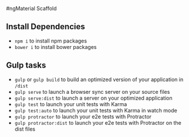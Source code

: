 #ngMaterial Scaffold

## Install Dependencies
  * `npm i` to install npm packages
  * `bower i` to install bower packages

## Gulp tasks

  * `gulp` or `gulp build` to build an optimized version of your application in `/dist`
  * `gulp serve` to launch a browser sync server on your source files
  * `gulp serve:dist` to launch a server on your optimized application
  * `gulp test` to launch your unit tests with Karma
  * `gulp test:auto` to launch your unit tests with Karma in watch mode
  * `gulp protractor` to launch your e2e tests with Protractor
  * `gulp protractor:dist` to launch your e2e tests with Protractor on the dist files